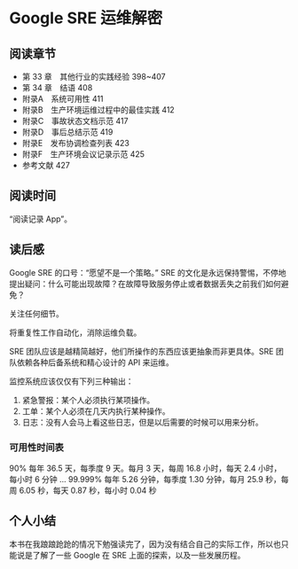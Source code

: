 # Google SRE 运维解密

## 阅读章节

- 第 33 章　其他行业的实践经验 398~407
- 第 34 章　结语 408
- 附录A　系统可用性 411
- 附录B　生产环境运维过程中的最佳实践 412
- 附录C　事故状态文档示范 417
- 附录D　事后总结示范 419
- 附录E　发布协调检查列表 423
- 附录F　生产环境会议记录示范 425
- 参考文献 427

## 阅读时间

“阅读记录 App”。

## 读后感

Google SRE 的口号：“愿望不是一个策略。”
SRE 的文化是永远保持警惕，不停地提出疑问：什么可能出现故障？在故障导致服务停止或者数据丢失之前我们如何避免？

关注任何细节。

将重复性工作自动化，消除运维负载。

SRE 团队应该是越精简越好，他们所操作的东西应该更抽象而非更具体。SRE 团队依赖各种后备系统和精心设计的 API 来运维。

监控系统应该仅仅有下列三种输出：
1. 紧急警报：某个人必须执行某项操作。
2. 工单：某个人必须在几天内执行某种操作。
3. 日志：没有人会马上看这些日志，但是以后需要的时候可以用来分析。

### 可用性时间表

90% 每年 36.5 天，每季度 9 天。每月 3 天，每周 16.8 小时，每天 2.4 小时，每小时 6 分钟
...
99.999% 每年 5.26 分钟，每季度 1.30 分钟，每月 25.9 秒，每周 6.05 秒，每天 0.87 秒，每小时 0.04 秒

## 个人小结

本书在我踉踉跄跄的情况下勉强读完了，因为没有结合自己的实际工作，所以也只能说是了解了一些 Google 在 SRE 上面的探索，以及一些发展历程。
